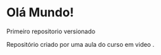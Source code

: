 # Olá Mundo! 
 Primeiro repositorio versionado

 Repositório criado por uma aula do curso em video .
